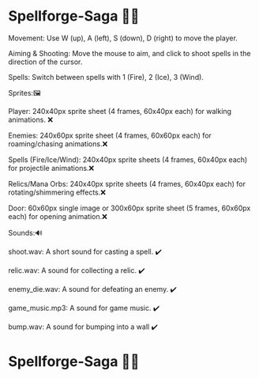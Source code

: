 # Spellforge-Saga 🧙‍♂️

Movement: Use W (up), A (left), S (down), D (right) to move the player.

Aiming & Shooting: Move the mouse to aim, and click to shoot spells in the direction of the cursor.

Spells: Switch between spells with 1 (Fire), 2 (Ice), 3 (Wind).


Sprites:🖼️

Player: 240x40px sprite sheet (4 frames, 60x40px each) for walking animations. ❌

Enemies: 240x60px sprite sheet (4 frames, 60x60px each) for roaming/chasing animations.❌

Spells (Fire/Ice/Wind): 240x40px sprite sheets (4 frames, 60x40px each) for projectile animations.❌

Relics/Mana Orbs: 240x40px sprite sheets (4 frames, 60x40px each) for rotating/shimmering effects.❌

Door: 60x60px single image or 300x60px sprite sheet (5 frames, 60x60px each) for opening animation.❌



Sounds:🔊

shoot.wav: A short sound for casting a spell. ✔️

relic.wav: A sound for collecting a relic. ✔️

enemy_die.wav: A sound for defeating an enemy. ✔️

game_music.mp3: A sound for game music. ✔️

bump.wav: A sound for bumping into a wall ✔️

# Spellforge-Saga 🧙‍♂️
